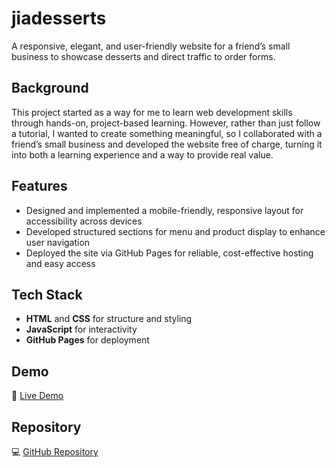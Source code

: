# jiadesserts

A responsive, elegant, and user-friendly website for a friend’s small business to showcase desserts and direct traffic to order forms.

## Background
This project started as a way for me to learn web development skills through hands-on, project-based learning. However, rather than just follow a tutorial, I wanted to create something meaningful, so I collaborated with a friend’s small business and developed the website free of charge, turning it into both a learning experience and a way to provide real value.

## Features
- Designed and implemented a mobile-friendly, responsive layout for accessibility across devices  
- Developed structured sections for menu and product display to enhance user navigation  
- Deployed the site via GitHub Pages for reliable, cost-effective hosting and easy access  

## Tech Stack
- **HTML** and **CSS** for structure and styling  
- **JavaScript** for interactivity  
- **GitHub Pages** for deployment

## Demo
🔗 [Live Demo](https://ian-ang-zhihan.github.io/jiadesserts/)

## Repository
💻 [GitHub Repository](https://github.com/ian-ang-zhihan/jiadesserts)
